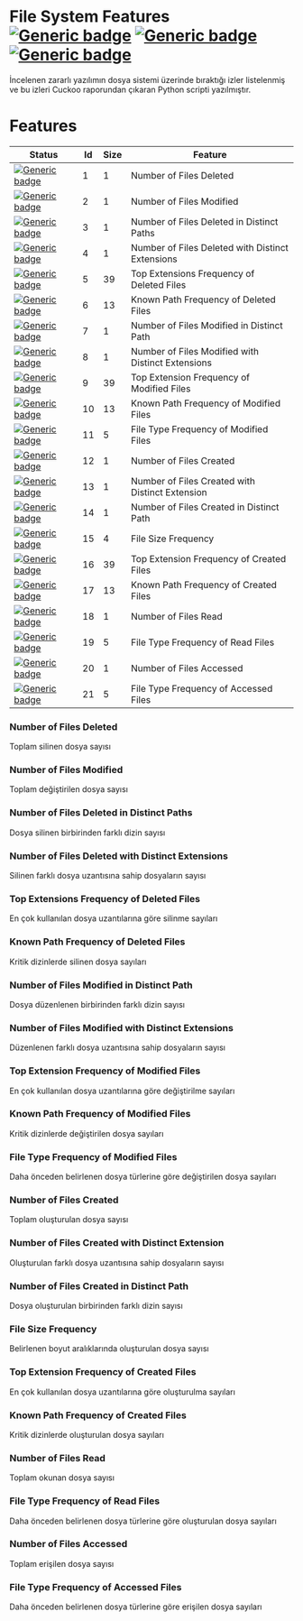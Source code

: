 
# File System Features [![Generic badge](https://img.shields.io/badge/0-Failed-red.svg)](https://shields.io/) [![Generic badge](https://img.shields.io/badge/21-Waiting-yellow.svg)](https://shields.io/) [![Generic badge](https://img.shields.io/badge/0-New-blue.svg)](https://shields.io/)

İncelenen zararlı yazılımın dosya sistemi üzerinde bıraktığı izler listelenmiş ve bu izleri Cuckoo raporundan çıkaran Python scripti yazılmıştır.

# Features

| Status | Id | Size | Feature |
| ------ | ------ | ------ | ------ |
| [![Generic badge](https://img.shields.io/badge/Test-Waiting-yellow.svg)](https://shields.io/) | 1 | 1 | Number of Files Deleted |
| [![Generic badge](https://img.shields.io/badge/Test-Waiting-yellow.svg)](https://shields.io/) | 2 | 1 | Number of Files Modified |
| [![Generic badge](https://img.shields.io/badge/Test-Waiting-yellow.svg)](https://shields.io/) | 3 | 1 | Number of Files Deleted in Distinct Paths |
| [![Generic badge](https://img.shields.io/badge/Test-Waiting-yellow.svg)](https://shields.io/) | 4 | 1 | Number of Files Deleted with Distinct Extensions |
| [![Generic badge](https://img.shields.io/badge/Test-Waiting-yellow.svg)](https://shields.io/) | 5 | 39 | Top Extensions Frequency of Deleted Files |
| [![Generic badge](https://img.shields.io/badge/Test-Waiting-yellow.svg)](https://shields.io/) | 6 | 13 | Known Path Frequency of Deleted Files |
| [![Generic badge](https://img.shields.io/badge/Test-Waiting-yellow.svg)](https://shields.io/) | 7 | 1 | Number of Files Modified in Distinct Path |
| [![Generic badge](https://img.shields.io/badge/Test-Waiting-yellow.svg)](https://shields.io/) | 8 | 1 | Number of Files Modified with Distinct Extensions |
| [![Generic badge](https://img.shields.io/badge/Test-Waiting-yellow.svg)](https://shields.io/) | 9 | 39 | Top Extension Frequency of Modified Files |
| [![Generic badge](https://img.shields.io/badge/Test-Waiting-yellow.svg)](https://shields.io/) | 10 | 13 | Known Path Frequency of Modified Files |
| [![Generic badge](https://img.shields.io/badge/Test-Waiting-yellow.svg)](https://shields.io/) | 11 | 5 | File Type Frequency of Modified Files |
| [![Generic badge](https://img.shields.io/badge/Test-Waiting-yellow.svg)](https://shields.io/) | 12 | 1 | Number of Files Created |
| [![Generic badge](https://img.shields.io/badge/Test-Waiting-yellow.svg)](https://shields.io/) | 13 | 1 | Number of Files Created with Distinct Extension |
| [![Generic badge](https://img.shields.io/badge/Test-Waiting-yellow.svg)](https://shields.io/) | 14 | 1 | Number of Files Created in Distinct Path |
| [![Generic badge](https://img.shields.io/badge/Test-Waiting-yellow.svg)](https://shields.io/) | 15 | 4 | File Size Frequency |
| [![Generic badge](https://img.shields.io/badge/Test-Waiting-yellow.svg)](https://shields.io/) | 16 | 39 | Top Extension Frequency of Created Files |
| [![Generic badge](https://img.shields.io/badge/Test-Waiting-yellow.svg)](https://shields.io/) | 17 | 13 | Known Path Frequency of Created Files |
| [![Generic badge](https://img.shields.io/badge/Test-Waiting-yellow.svg)](https://shields.io/) | 18 | 1 | Number of Files Read |
| [![Generic badge](https://img.shields.io/badge/Test-Waiting-yellow.svg)](https://shields.io/) | 19 | 5 | File Type Frequency of Read Files |
| [![Generic badge](https://img.shields.io/badge/Test-Waiting-yellow.svg)](https://shields.io/) | 20 | 1 | Number of Files Accessed |
| [![Generic badge](https://img.shields.io/badge/Test-Waiting-yellow.svg)](https://shields.io/) | 21 | 5 | File Type Frequency of Accessed Files |
### Number of Files Deleted
Toplam silinen dosya sayısı

### Number of Files Modified 
Toplam değiştirilen dosya sayısı

### Number of Files Deleted in Distinct Paths
Dosya silinen birbirinden farklı dizin sayısı

### Number of Files Deleted with Distinct Extensions
Silinen farklı dosya uzantısına sahip dosyaların sayısı 

### Top Extensions Frequency of Deleted Files
En çok kullanılan dosya uzantılarına göre silinme sayıları

### Known Path Frequency of Deleted Files
Kritik dizinlerde silinen dosya sayıları

### Number of Files Modified in Distinct Path
Dosya düzenlenen birbirinden farklı dizin sayısı

### Number of Files Modified with Distinct Extensions
Düzenlenen farklı dosya uzantısına sahip dosyaların sayısı

### Top Extension Frequency of Modified Files
En çok kullanılan dosya uzantılarına göre değiştirilme sayıları

### Known Path Frequency of Modified Files
Kritik dizinlerde değiştirilen dosya sayıları

### File Type Frequency of Modified Files
Daha önceden belirlenen dosya türlerine göre değiştirilen dosya sayıları

### Number of Files Created
Toplam oluşturulan dosya sayısı

### Number of Files Created with Distinct Extension
Oluşturulan farklı dosya uzantısına sahip dosyaların sayısı

### Number of Files Created in Distinct Path
Dosya oluşturulan birbirinden farklı dizin sayısı

### File Size Frequency
Belirlenen boyut aralıklarında oluşturulan dosya sayısı

### Top Extension Frequency of Created Files
En çok kullanılan dosya uzantılarına göre oluşturulma sayıları

### Known Path Frequency of Created Files
Kritik dizinlerde oluşturulan dosya sayıları

### Number of Files Read
Toplam okunan dosya sayısı

### File Type Frequency of Read Files
Daha önceden belirlenen dosya türlerine göre oluşturulan dosya sayıları

### Number of Files Accessed
Toplam erişilen dosya sayısı

### File Type Frequency of Accessed Files
Daha önceden belirlenen dosya türlerine göre erişilen dosya sayıları
